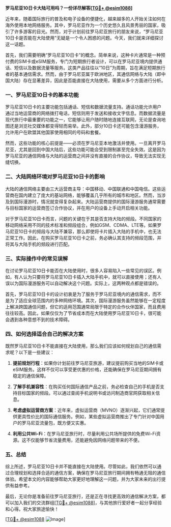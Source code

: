 **罗马尼亚10日卡大陆可用吗？一份详尽解答[[TG💪+ @esim1088](https://t.me/s/esim1088)]**

近年来，随着国际旅行的普及和电子设备的便捷化，越来越多的人开始关注如何在海外使用本地网络服务。其中，罗马尼亚作为一个历史悠久且风景秀丽的国家，吸引了许多游客的目光。然而，对于计划前往罗马尼亚旅行的朋友来说，“罗马尼亚10日卡是否能在大陆使用”无疑是一个令人困惑的问题。今天，我们就来详细探讨这一话题。

首先，我们需要明确“罗马尼亚10日卡”的概念。简单来说，这种卡片通常是一种预付费的SIM卡或eSIM服务，专门为短期旅行者设计，可以在罗马尼亚境内提供通话、短信以及数据流量等服务。这类产品往往以“10日”为周期，旨在满足短期旅行者的基本通信需求。然而，由于罗马尼亚属于欧洲地区，其通信网络与大陆（即中国大陆）存在显著差异，因此是否能直接在大陆使用，需要从多个方面进行分析。

### 一、罗马尼亚10日卡的基本功能

罗马尼亚10日卡的主要功能包括通话、短信和数据流量支持。通话功能允许用户通过当地运营商的网络拨打电话，短信则用于发送和接收文字信息。而数据流量是现代旅行中最重要的功能之一，它能够让用户随时随地连接互联网，无论是查询地图还是浏览社交媒体都变得轻而易举。此外，部分10日卡还可能包含漫游服务，允许用户在欧盟其他国家使用相同的号码和套餐。

然而，这些功能的核心前提是——必须在罗马尼亚本地激活并使用。一旦离开罗马尼亚，尤其是回到中国大陆后，这些功能可能会受到限制甚至完全失效。这是因为罗马尼亚的通信网络与大陆的运营商之间并没有直接的合作协议，导致无法实现无缝切换。

### 二、大陆网络环境对罗马尼亚10日卡的影响

大陆的通信网络主要由三大运营商主导：中国移动、中国联通和中国电信。这些运营商在国内建立了庞大的基站网络，能够覆盖几乎所有的城市和地区。然而，当涉及到国际漫游时，情况就变得复杂起来。大陆运营商提供的国际漫游服务通常需要与目标国家的运营商签订合作协议，并在用户的设备上手动开启相关功能。

对于罗马尼亚10日卡而言，问题的关键在于其是否支持大陆的频段。不同国家的移动网络采用不同的技术标准和频段组合，例如GSM、CDMA、LTE等。如果罗马尼亚10日卡的频段与大陆不兼容，那么即使将卡片插入大陆的手机中，也无法正常工作。因此，在购买罗马尼亚10日卡之前，务必确认其支持的频段范围，并将其与大陆手机的频段进行匹配。

### 三、实际操作中的常见误解

在讨论罗马尼亚10日卡能否在大陆使用时，很多人容易陷入一些常见的误区。例如，有人认为只要将罗马尼亚10日卡插入大陆手机中，就可以直接使用；还有人误以为国际漫游服务可以自动解决这个问题。实际上，这两种观点都是错误的。

首先，罗马尼亚10日卡的设计初衷是为了服务于罗马尼亚境内的通信需求，而不是为了适应全球范围内的多种网络环境。其次，国际漫游服务虽然能够在一定程度上解决跨国通信问题，但它的适用范围通常局限于特定的合作伙伴国家，而且费用往往较高。因此，如果仅仅为了节省成本而在大陆使用罗马尼亚10日卡，很可能会遇到各种意想不到的技术障碍。

### 四、如何选择适合自己的解决方案

既然罗马尼亚10日卡不能直接在大陆使用，那么我们应该如何规划自己的通信需求呢？以下是一些建议：

1. **提前规划行程**：如果你计划前往罗马尼亚旅游，建议提前购买当地的SIM卡或eSIM服务。这样不仅可以享受更优惠的价格，还能确保在罗马尼亚期间拥有稳定的通信保障。
   
2. **了解手机兼容性**：在购买任何国际通信产品之前，务必检查自己的手机是否支持目标国家的频段。可以通过查阅手机说明书或访问制造商官网获取相关信息。

3. **考虑虚拟运营商方案**：近年来，虚拟运营商（MVNO）逐渐兴起，它们通常提供更具性价比的国际通信服务。例如，某些虚拟运营商推出了专门针对中国用户的罗马尼亚流量包，既方便又实惠。

4. **利用公共Wi-Fi**：在罗马尼亚旅行时，尽量利用公共场所提供的免费Wi-Fi资源。这不仅能够节省流量费用，还能避免因网络问题带来的不便。

### 五、总结

综上所述，罗马尼亚10日卡并不能直接在大陆使用。尽管如此，我们依然可以通过合理规划和选择合适的通信方案，确保在罗马尼亚旅行期间拥有畅通无阻的通信体验。希望本文的内容能够帮助大家更好地理解这一问题，并为大家未来的出行提供有益参考。

最后，无论你是准备前往罗马尼亚旅行，还是正在寻找更高效的通信解决方案，都可以加入我们的交流群组[[TG💪+ @esim1088](https://t.me/s/esim1088)]，与其他旅行爱好者一起分享经验和心得。祝大家旅途愉快！

[[TG💪+ @esim1088](https://t.me/s/esim1088) ![Image](https://i.postimg.cc/4NQfJmqS/Snipaste-2025-05-13-00-14-12.png)]